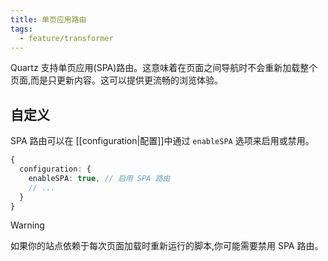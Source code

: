 ```yaml
---
title: 单页应用路由
tags:
  - feature/transformer
---
```


Quartz 支持单页应用(SPA)路由。这意味着在页面之间导航时不会重新加载整个页面,而是只更新内容。这可以提供更流畅的浏览体验。

## 自定义

SPA 路由可以在 [[configuration|配置]]中通过 `enableSPA` 选项来启用或禁用。

```ts title="quartz.config.ts"
{
  configuration: {
    enableSPA: true, // 启用 SPA 路由
    // ...
  }
}
```

> [!warning]
> 如果你的站点依赖于每次页面加载时重新运行的脚本,你可能需要禁用 SPA 路由。
